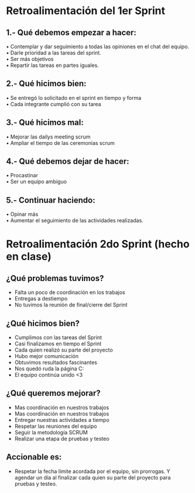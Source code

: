 # Retroalimentación del 1er Sprint
## 1.- Qué debemos empezar a hacer:
•	Contemplar y dar seguimiento a todas las opiniones en el chat del equipo.   
•	Darle prioridad a las tareas del sprint.    
•	Ser más objetivos     
•	Repartir las tareas en partes iguales.    
## 2.- Qué hicimos bien:
•	Se entregó lo solicitado en el sprint en tiempo y forma   
•	Cada integrante cumplió con su tarea    
## 3.- Qué hicimos mal:
•	Mejorar las dailys meeting scrum    
•	Ampliar el tiempo de las ceremonias scrum   
## 4.- Qué debemos dejar de hacer:
•	Procastinar     
•	Ser un equipo ambiguo     
## 5.- Continuar haciendo:
•	Opinar más    
•	Aumentar el seguimiento de las actividades realizadas.    

# Retroalimentación 2do Sprint (hecho en clase)   

## ¿Qué problemas tuvimos?   

* Falta un poco de coordinación en los trabajos
* Entregas a destiempo
* No tuvimos la reunión de final/cierre del Sprint

## ¿Qué hicimos bien?    

* Cumplimos con las tareas del Sprint
* Casi finalizamos en tiempo el Sprint
* Cada quien realizó su parte del proyecto
* Hubo mejor comunicación
* Obtuvimos resultados fascinantes
* Nos quedó ruda la página C:
* El equipo continúa unido <3

## ¿Qué queremos mejorar?    

* Mas coordinación en nuestros trabajos
* Mas coordinación en nuestros trabajos
* Entregar nuestras actividades a tiempo
* Respetar las reuniones del equipo
* Seguir la metodología SCRUM
* Realizar una etapa de pruebas y testeo

## Accionable es:    

* Respetar la fecha límite acordada por el equipo, sin prorrogas. Y agendar un día al finalizar cada quien su parte del proyecto para pruebas y testeo.






